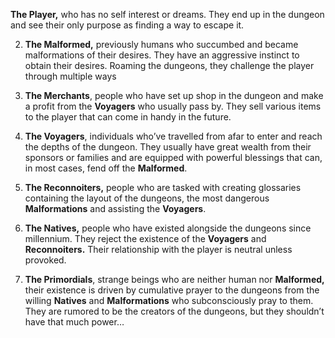 
**The Player,** who has no self interest or dreams. They end up in the dungeon and see their only purpose as finding a way to escape it.

2. **The Malformed,** previously humans who succumbed and became malformations of their desires. They have an aggressive instinct to obtain their desires. Roaming the dungeons, they challenge the player through multiple ways
      
3. **The Merchants**, people who have set up shop in the dungeon and make a profit from the **Voyagers** who usually pass by. They sell various items to the player that can come in handy in the future.
    
4. **The Voyagers**, individuals who’ve travelled from afar to enter and reach the depths of the dungeon. They usually have great wealth from their sponsors or families and are equipped with powerful blessings that can, in most cases, fend off the **Malformed**.
    
5. **The Reconnoiters,** people who are tasked with creating glossaries containing the layout of the dungeons, the most dangerous **Malformations** and assisting the **Voyagers**.
    
6. **The Natives,** people who have existed alongside the dungeons since millennium. They reject the existence of the **Voyagers** and **Reconnoiters.** Their relationship with the player is neutral unless provoked.
    
7. **The Primordials**, strange beings who are neither human nor **Malformed,** their existence is driven by cumulative prayer to the dungeons from the willing **Natives** and **Malformations** who subconsciously pray to them. They are rumored to be the creators of the dungeons, but they shouldn’t have that much power…
    
